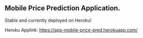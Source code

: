 ## Mobile Price Prediction Application.

Stable and currently deployed on Heroku!

Heroku Applink: https://app-mobile-price-pred.herokuapp.com/

